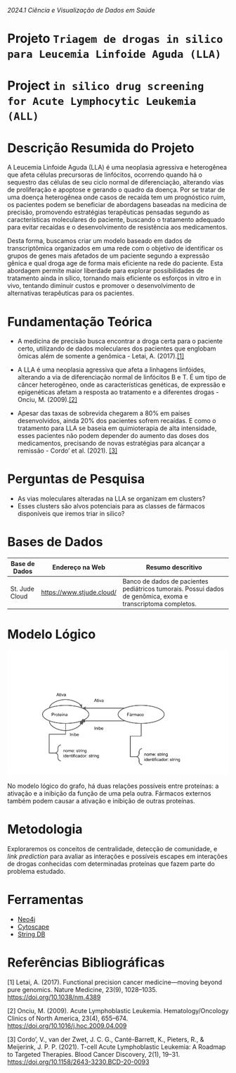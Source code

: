 *2024.1 Ciência e Visualização de Dados em Saúde*

# Projeto `Triagem de drogas in silico para Leucemia Linfoide Aguda (LLA)`
# Project `in silico drug screening for Acute Lymphocytic Leukemia (ALL)`

# Descrição Resumida do Projeto

A Leucemia Linfoide Aguda (LLA) é uma neoplasia agressiva e heterogênea que afeta células precursoras de linfócitos, ocorrendo quando há o sequestro das células de seu ciclo normal de diferenciação, alterando vias de proliferação e apoptose e gerando o quadro da doença. Por se tratar de uma doença heterogênea onde casos de recaída tem um prognóstico ruim, os pacientes podem se beneficiar de abordagens baseadas na medicina de precisão, promovendo estratégias terapêuticas pensadas segundo as características moleculares do paciente, buscando o tratamento adequado para evitar recaídas e o desenvolvimento de resistência aos medicamentos. 

Desta forma, buscamos criar um modelo baseado em dados de transcriptômica organizados em uma rede com o objetivo de identificar os grupos de genes mais afetados de um paciente segundo a expressão gênica e qual droga age de forma mais eficiente na rede do paciente. Esta abordagem permite maior liberdade para explorar possibilidades de tratamento ainda in sílico, tornando mais eficiente os esforços in vitro e in vivo, tentando diminuir custos e promover o desenvolvimento de alternativas terapêuticas para os pacientes. 

# Fundamentação Teórica

- A medicina de precisão busca encontrar a droga certa para o paciente certo, utilizando de dados moleculares dos pacientes que englobam ômicas além de somente a genômica - Letai, A. (2017).[[1]](#1)

- A LLA é uma neoplasia agressiva que afeta a linhagens linfóides, alterando a via de diferenciação normal de linfócitos B e T. É um tipo de câncer heterogêneo, onde as características genéticas, de expressão e epigenéticas afetam a resposta ao tratamento e a diferentes drogas - Onciu, M. (2009).[[2]](#2)

- Apesar das taxas de sobrevida chegarem a 80% em países desenvolvidos, ainda 20% dos pacientes sofrem recaídas. E como o tratamento para LLA se baseia em quimioterapia de alta intensidade, esses pacientes não podem depender do aumento das  doses dos medicamentos, precisando de novas estratégias para alcançar a remissão - Cordo’ et al. (2021). [[3]](#3)


# Perguntas de Pesquisa

- As vias moleculares alteradas na LLA se organizam em clusters?
- Esses clusters são alvos potenciais para as classes de fármacos disponíveis que iremos triar in silico?  

# Bases de Dados

Base de Dados | Endereço na Web | Resumo descritivo |
----- | ----- | ----- |
St. Jude Cloud | https://www.stjude.cloud/ | Banco de dados de pacientes pediátricos tumorais. Possui dados de genômica, exoma e transcriptoma completos. |

# Modelo Lógico

![Modelo Lógico de Grafos](assets/images/logic-model.png)

No modelo lógico do grafo, há duas relações possíveis entre proteínas: a ativação e a inibição da função de uma pela outra. Fármacos externos também podem causar a ativação e inibição de outras proteínas.

# Metodologia

Exploraremos os conceitos de centralidade, detecção de comunidade, e _link prediction_ para avaliar as interações e possíveis escapes em interações de drogas conhecidas com determinadas proteínas que fazem parte do problema estudado.

# Ferramentas

- [Neo4j](https://neo4j.com/)
- [Cytoscape](https://cytoscape.org/)
- [String DB](https://string-db.org/)

# Referências Bibliográficas

<a id="1">[1]</a> Letai, A. (2017). Functional precision cancer medicine—moving beyond pure genomics. Nature Medicine, 23(9), 1028–1035. https://doi.org/10.1038/nm.4389


<a id="2">[2]</a> Onciu, M. (2009). Acute Lymphoblastic Leukemia. Hematology/Oncology Clinics of North America, 23(4), 655–674. https://doi.org/10.1016/j.hoc.2009.04.009 


<a id="3">[3]</a> Cordo’, V., van der Zwet, J. C. G., Canté-Barrett, K., Pieters, R., & Meijerink, J. P. P. (2021). T-cell Acute Lymphoblastic Leukemia: A Roadmap to Targeted Therapies. Blood Cancer Discovery, 2(1), 19–31. https://doi.org/10.1158/2643-3230.BCD-20-0093 
